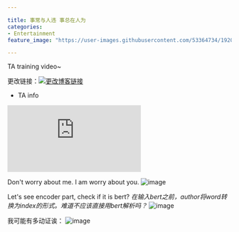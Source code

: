 ```yaml
---

title: 事常与人违 事总在人为
categories:
- Entertainment
feature_image: "https://user-images.githubusercontent.com/53364734/192078882-190b1b14-a1ee-4590-ac1f-56ac81ffeb56.png"

---
```

TA training video~
<!-- more -->

更改链接：[![更改博客链接](https://user-images.githubusercontent.com/53364734/192180297-c1654533-eb5f-4bf9-aa9f-ab830208a5e3.png)](https://github.com/lizeyujack/lizeyujack.github.io/edit/main/_posts/2022-09-26-example-post-thriteen.md)


- TA info

<div class="video">
  <iframe src="https://560-cn-east-2.cdn-vod.huaweicloud.com/asset/67216c11fb06c8497965155f5e390f6c/play_video/2855561ba63e5ffd41c30df43bf682e6.mp4?auth_info=IqoIzqIgNFnhoHmh4%2BPjnfAO3guEZtoJ2UkxASVeG700b4zpUMPNXoSGo1ipAuBY%2FCnmLYnRfaJpKwu%2BXCk3w0r6zLpWKt4y9BCxHnHRnJA%3D.5f0543d040d6aeb32f56b6b558c20cbe" frameborder="0" allowfullscreen title="{{ include.title | default: "Video" }}"></iframe>
</div>

Don't worry about me. I am worry about you.
![image](https://user-images.githubusercontent.com/53364734/192183946-354a8cf5-fa7f-4314-a68a-325e8708789d.png)


Let's see encoder part, check if it is bert?
_在输入bert之前，author将word转换为index的形式。难道不应该直接用bert解析吗？_
![image](https://user-images.githubusercontent.com/53364734/192185922-de846548-5fe8-432b-abe6-2acd2fac6e47.png)

我可能有多动证诶：
![image](https://user-images.githubusercontent.com/53364734/192216644-a22278e1-fc24-4b1c-b583-f7331a5dac99.png)

